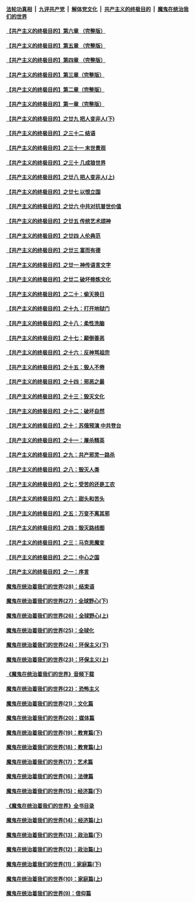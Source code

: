 

####  [法轮功真相](../../../../basic/blob/master/README.md?t=04020401) &nbsp;|&nbsp; [九评共产党](../../../../9ping.md/blob/master/README.md?t=04020401) &nbsp;|&nbsp; [解体党文化](../../../../jtdwh.md/blob/master/README.md?t=04020401)  &nbsp;|&nbsp; [共产主义的终极目的](../../../../gczydzjmd.md/blob/master/README.md?t=04020401) &nbsp;|&nbsp; [魔鬼在统治我们的世界](../../../../mgztzwmdsj.md/blob/master/README.md?t=04020401) 

#### [【共产主义的终极目的】第六章 （完整版）](../pages/nsc422/n11428913.md?t=04020401) 

#### [【共产主义的终极目的】第五章 （完整版）](../pages/nsc422/n11428912.md?t=04020401) 

#### [【共产主义的终极目的】第四章 （完整版）](../pages/nsc422/n11428907.md?t=04020401) 

#### [【共产主义的终极目的】第三章（完整版）](../pages/nsc422/n11428848.md?t=04020401) 

#### [【共产主义的终极目的】第二章（完整版）](../pages/nsc422/n11428831.md?t=04020401) 

#### [【共产主义的终极目的】第一章（完整版）](../pages/nsc422/n11417651.md?t=04020401) 

#### [【共产主义的终极目的】之廿九 把人变非人(下)](../pages/nsc422/n11344140.md?t=04020401) 

#### [【共产主义的终极目的】之三十二 结语](../pages/nsc422/n11360535.md?t=04020401) 

#### [【共产主义的终极目的】之三十一 末世景观](../pages/nsc422/n11351129.md?t=04020401) 

#### [【共产主义的终极目的】之三十 几成狼世界](../pages/nsc422/n11348280.md?t=04020401) 

#### [【共产主义的终极目的】之廿八 把人变非人(上)](../pages/nsc422/n11340492.md?t=04020401) 

#### [【共产主义的终极目的】之廿七 以恨立国](../pages/nsc422/n11336944.md?t=04020401) 

#### [【共产主义的终极目的】之廿六 中共对抗普世价值](../pages/nsc422/n11324785.md?t=04020401) 

#### [【共产主义的终极目的】之廿五 传统艺术颂神](../pages/nsc422/n11296396.md?t=04020401) 

#### [【共产主义的终极目的】之廿四 人伦典范](../pages/nsc422/n11296397.md?t=04020401) 

#### [【共产主义的终极目的】之廿三 富而有德](../pages/nsc422/n11283598.md?t=04020401) 

#### [【共产主义的终极目的】之廿一 神传语言文字](../pages/nsc422/n11263265.md?t=04020401) 

#### [【共产主义的终极目的】之廿二 破坏修炼文化](../pages/nsc422/n11245728.md?t=04020401) 

#### [【共产主义的终极目的】之二十：偷天换日](../pages/nsc422/n11238846.md?t=04020401) 

#### [【共产主义的终极目的】之十九：打开地狱门](../pages/nsc422/n11206376.md?t=04020401) 

#### [【共产主义的终极目的】之十八：柔性洗脑](../pages/nsc422/n11199994.md?t=04020401) 

#### [【共产主义的终极目的】之十七：颠倒善恶](../pages/nsc422/n11179782.md?t=04020401) 

#### [【共产主义的终极目的】之十六：反神骂祖宗](../pages/nsc422/n11166798.md?t=04020401) 

#### [【共产主义的终极目的】之十五：毁人不倦](../pages/nsc422/n11166792.md?t=04020401) 

#### [【共产主义的终极目的】之十四：邪恶之最](../pages/nsc422/n11150249.md?t=04020401) 

#### [【共产主义的终极目的】之十三：毁灭文化](../pages/nsc422/n11135227.md?t=04020401) 

#### [【共产主义的终极目的】之十二：破坏自然](../pages/nsc422/n11135214.md?t=04020401) 

#### [【共产主义的终极目的】之十：苏俄预演 中共登台](../pages/nsc422/n11118424.md?t=04020401) 

#### [【共产主义的终极目的】之十一：屠杀精英](../pages/nsc422/n11118442.md?t=04020401) 

#### [【共产主义的终极目的】之九：共产邪灵一路杀](../pages/nsc422/n11114139.md?t=04020401) 

#### [【共产主义的终极目的】之八：毁灭人类](../pages/nsc422/n11108503.md?t=04020401) 

#### [【共产主义的终极目的】之七：受苦的还是工农](../pages/nsc422/n11101809.md?t=04020401) 

#### [【共产主义的终极目的】之六：甜头和苦头](../pages/nsc422/n11096971.md?t=04020401) 

#### [【共产主义的终极目的】之五：万变不离其邪](../pages/nsc422/n11091285.md?t=04020401) 

#### [【共产主义的终极目的】之四：毁灭路线图](../pages/nsc422/n11086284.md?t=04020401) 

#### [【共产主义的终极目的】之三：马克思魔变](../pages/nsc422/n11061941.md?t=04020401) 

#### [【共产主义的终极目的】之二：中心之国](../pages/nsc422/n11047728.md?t=04020401) 

#### [【共产主义的终极目的】之一：序言](../pages/nsc422/n11086077.md?t=04020401) 

#### [魔鬼在统治着我们的世界(28)：结束语](../pages/nsc422/n10936246.md?t=04020401) 

#### [魔鬼在统治着我们的世界(27)：全球野心(下)](../pages/nsc422/n10928319.md?t=04020401) 

#### [魔鬼在统治着我们的世界(26)：全球野心(上)](../pages/nsc422/n10900318.md?t=04020401) 

#### [魔鬼在统治着我们的世界(25)：全球化](../pages/nsc422/n10788205.md?t=04020401) 

#### [魔鬼在统治着我们的世界(24)：环保主义(下)](../pages/nsc422/n10695307.md?t=04020401) 

#### [魔鬼在统治着我们的世界(23)：环保主义(上)](../pages/nsc422/n10688613.md?t=04020401) 

#### [《魔鬼在统治着我们的世界》音频下载](../pages/nsc422/n10635553.md?t=04020401) 

#### [魔鬼在统治着我们的世界(22)：恐怖主义](../pages/nsc422/n10614727.md?t=04020401) 

#### [魔鬼在统治着我们的世界(21)：文化篇](../pages/nsc422/n10597706.md?t=04020401) 

#### [魔鬼在统治着我们的世界(20)：媒体篇](../pages/nsc422/n10586579.md?t=04020401) 

#### [魔鬼在统治着我们的世界(19)：教育篇(下)](../pages/nsc422/n10564808.md?t=04020401) 

#### [魔鬼在统治着我们的世界(18)：教育篇(上)](../pages/nsc422/n10526970.md?t=04020401) 

#### [魔鬼在统治着我们的世界(17)：艺术篇](../pages/nsc422/n10499093.md?t=04020401) 

#### [魔鬼在统治着我们的世界(16)：法律篇](../pages/nsc422/n10485969.md?t=04020401) 

#### [魔鬼在统治着我们的世界(15)：经济篇(下)](../pages/nsc422/n10469975.md?t=04020401) 

#### [《魔鬼在统治着我们的世界》全书目录](../pages/nsc422/n10464261.md?t=04020401) 

#### [魔鬼在统治着我们的世界(14)：经济篇(上)](../pages/nsc422/n10457370.md?t=04020401) 

#### [魔鬼在统治着我们的世界(13)：政治篇(下)](../pages/nsc422/n10448270.md?t=04020401) 

#### [魔鬼在统治着我们的世界(12)：政治篇(上)](../pages/nsc422/n10444576.md?t=04020401) 

#### [魔鬼在统治着我们的世界(11)：家庭篇(下)](../pages/nsc422/n10440961.md?t=04020401) 

#### [魔鬼在统治着我们的世界(10)：家庭篇(上)](../pages/nsc422/n10435448.md?t=04020401) 

#### [魔鬼在统治着我们的世界(9)：信仰篇](../pages/nsc422/n10432159.md?t=04020401) 


